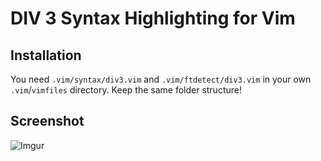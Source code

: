 # DIV 3 Syntax Highlighting for Vim

## Installation

You need `.vim/syntax/div3.vim` and `.vim/ftdetect/div3.vim` in your own `.vim`/`vimfiles` directory. Keep the same folder structure!  

## Screenshot

![Imgur](https://i.imgur.com/vlMGg0i.png)
